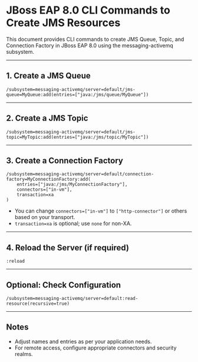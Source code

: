 
# JBoss EAP 8.0 CLI Commands to Create JMS Resources

This document provides CLI commands to create JMS Queue, Topic, and Connection Factory in JBoss EAP 8.0 using the messaging-activemq subsystem.

---

## 1. Create a JMS Queue

```
/subsystem=messaging-activemq/server=default/jms-queue=MyQueue:add(entries=["java:/jms/queue/MyQueue"])
```

---

## 2. Create a JMS Topic

```
/subsystem=messaging-activemq/server=default/jms-topic=MyTopic:add(entries=["java:/jms/topic/MyTopic"])
```

---

## 3. Create a Connection Factory

```
/subsystem=messaging-activemq/server=default/connection-factory=MyConnectionFactory:add(
    entries=["java:/jms/MyConnectionFactory"],
    connectors=["in-vm"],
    transaction=xa
)
```

- You can change `connectors=["in-vm"]` to `["http-connector"]` or others based on your transport.
- `transaction=xa` is optional; use `none` for non-XA.

---

## 4. Reload the Server (if required)

```
:reload
```

---

## Optional: Check Configuration

```
/subsystem=messaging-activemq/server=default:read-resource(recursive=true)
```

---

## Notes

- Adjust names and entries as per your application needs.
- For remote access, configure appropriate connectors and security realms.
